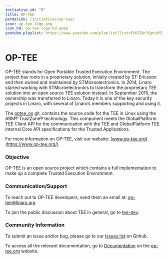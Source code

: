 ```yaml
---
initiative_id: "9"
title: OP-TEE
permalink: /initiatives/op-tee/
icon: op-tee-logo.png
icon_hd: op-tee-logo-hd.webp
youtube_playlist: https://www.youtube.com/playlist?list=PLKZSArYQptsM311TZC_fVQRDEUuE6anPo
---
```

# OP-TEE

OP-TEE stands for Open Portable Trusted Execution Environment. The project has
roots in a proprietary solution, initially created by ST-Ericsson and then owned
and maintained by STMicroelectronics. In 2014, Linaro started working with
STMicroelectronics to transform the proprietary TEE solution into an open source
TEE solution instead. In September 2015, the ownership was transferred to
Linaro. Today it is one of the key security projects in Linaro, with several of
Linaro’s members supporting and using it.

The [optee_os] git, contains the source code for the TEE in Linux using the ARM®
TrustZone® technology. This component meets the GlobalPlatform TEE Client API
for the communication with the TEE and GlobalPlatform TEE Internal Core API
specifications for the Trusted Applications.

For more information on OP-TEE, visit our website: [www.op-tee.org](https://www.op-tee.org/)

### Objective
OP-TEE is an open source project which contains a full implementation to make up
a complete Trusted Execution Environment.

### Communication/Support
To reach out to OP-TEE developers, send them an email at: op-tee@linaro.org

To join the public discussion about TEE in general, go to [tee-dev].

### Community Information
To submit an issue and/or bug, please go to our [Issues list] on Github.

To access all the relevant documentation, go to [Documentation] on the
[op-tee.org] website.

[Documentation]: https://www.op-tee.org/documentation
[Issues list]: https://github.com/OP-TEE/optee_os/issues
[optee_os]: https://github.com/OP-TEE/optee_os
[tee-dev]: https://lists.linaro.org/mailman/admindb/tee-dev
[op-tee.org]: http://op-tee.org
